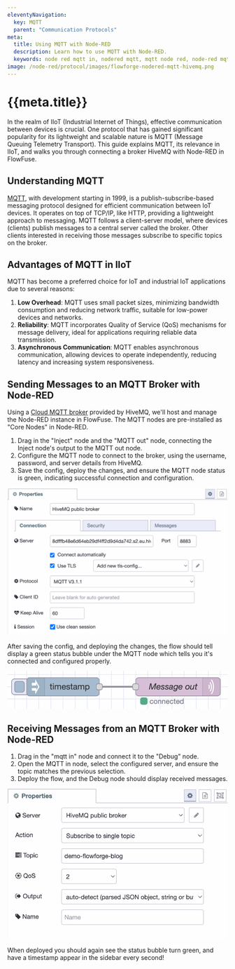 ```yaml
---
eleventyNavigation:
  key: MQTT
  parent: "Communication Protocols"
meta:
  title: Using MQTT with Node-RED
  description: Learn how to use MQTT with Node-RED.
  keywords: node red mqtt in, nodered mqtt, mqtt node red, node-red mqtt, node-red mqtt broker, node red mqtt dynamic subscription, mqtt broker node red, nodered mqtt broker, node red mqtt out, mqtt in node red
image: /node-red/protocol/images/flowforge-nodered-mqtt-hivemq.png
---
```


# {{meta.title}}

In the realm of IIoT (Industrial Internet of Things), effective communication between devices is crucial. One protocol that has gained significant popularity for its lightweight and scalable nature is MQTT (Message Queuing Telemetry Transport). This guide explains MQTT, its relevance in IIoT, and walks you through connecting a broker HiveMQ with Node-RED in FlowFuse.

## Understanding MQTT

[MQTT](https://en.wikipedia.org/wiki/MQTT), with development starting in 1999, is a publish-subscribe-based messaging protocol designed for efficient communication between IoT devices. It operates on top of TCP/IP, like HTTP, providing a lightweight approach to messaging. MQTT follows a client-server model, where devices (clients) publish messages to a central server called the broker. Other clients interested in receiving those messages subscribe to specific topics on the broker.

## Advantages of MQTT in IIoT

MQTT has become a preferred choice for IoT and industrial IoT applications due to several reasons:
1. **Low Overhead**: MQTT uses small packet sizes, minimizing bandwidth consumption and reducing network traffic, suitable for low-power devices and networks.
2. **Reliability**: MQTT incorporates Quality of Service (QoS) mechanisms for message delivery, ideal for applications requiring reliable data transmission.
3. **Asynchronous Communication**: MQTT enables asynchronous communication, allowing devices to operate independently, reducing latency and increasing system responsiveness.

## Sending Messages to an MQTT Broker with Node-RED

Using a [Cloud MQTT broker](https://www.hivemq.com/mqtt-cloud-broker/) provided by HiveMQ, we'll host and manage the Node-RED instance in FlowFuse. The MQTT nodes are pre-installed as "Core Nodes" in Node-RED.

1. Drag in the "Inject" node and the "MQTT out" node, connecting the Inject node's output to the MQTT out node.
2. Configure the MQTT node to connect to the broker, using the username, password, and server details from HiveMQ.
3. Save the config, deploy the changes, and ensure the MQTT node status is green, indicating successful connection and configuration.

![Configure the MQTT broker in Node-RED](./images/node-red-config-mqtt-server.png "Configuring a MQTT broker in Node-RED")

After saving the config, and deploying the changes, the flow should tell display a green
status bubble under the MQTT node which tells you it's connected and configured properly.

![Connected MQTT node in Node-RED"](./images/connected-mqtt-node.png "Connected MQTT node in Node-RED")

## Receiving Messages from an MQTT Broker with Node-RED

1. Drag in the "mqtt in" node and connect it to the "Debug" node.
2. Open the MQTT in node, select the configured server, and ensure the topic matches the previous selection.
3. Deploy the flow, and the Debug node should display received messages.

![Receiving MQTT messages in Node-RED](./images/mqtt-in-config-node-red.png "Receiving MQTT messages in Node-RED")

When deployed you should again see the status bubble turn green, and have a
timestamp appear in the sidebar every second!